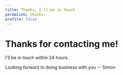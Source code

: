 ```yaml
---
title: Thanks, I'll be in touch
permalink: thanks/
profile: false
---
```


Thanks for contacting me!
=========================

I'll be in touch within 24 hours.

Looking forward to doing business with you -- Simon
